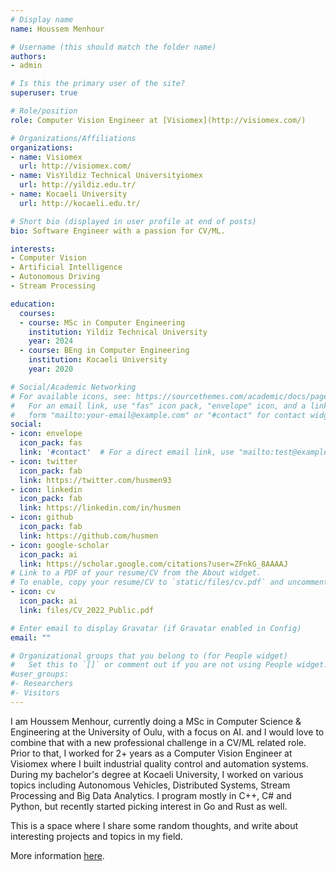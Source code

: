 ```yaml
---
# Display name
name: Houssem Menhour

# Username (this should match the folder name)
authors:
- admin

# Is this the primary user of the site?
superuser: true

# Role/position
role: Computer Vision Engineer at [Visiomex](http://visiomex.com/)

# Organizations/Affiliations
organizations:
- name: Visiomex
  url: http://visiomex.com/
- name: VisYildiz Technical Universityiomex
  url: http://yildiz.edu.tr/
- name: Kocaeli University
  url: http://kocaeli.edu.tr/

# Short bio (displayed in user profile at end of posts)
bio: Software Engineer with a passion for CV/ML.

interests:
- Computer Vision
- Artificial Intelligence
- Autonomous Driving
- Stream Processing

education:
  courses:
  - course: MSc in Computer Engineering
    institution: Yildiz Technical University
    year: 2024
  - course: BEng in Computer Engineering
    institution: Kocaeli University
    year: 2020

# Social/Academic Networking
# For available icons, see: https://sourcethemes.com/academic/docs/page-builder/#icons
#   For an email link, use "fas" icon pack, "envelope" icon, and a link in the
#   form "mailto:your-email@example.com" or "#contact" for contact widget.
social:
- icon: envelope
  icon_pack: fas
  link: '#contact'  # For a direct email link, use "mailto:test@example.org".
- icon: twitter
  icon_pack: fab
  link: https://twitter.com/husmen93
- icon: linkedin
  icon_pack: fab
  link: https://linkedin.com/in/husmen
- icon: github
  icon_pack: fab
  link: https://github.com/husmen
- icon: google-scholar
  icon_pack: ai
  link: https://scholar.google.com/citations?user=ZFnkG_8AAAAJ
# Link to a PDF of your resume/CV from the About widget.
# To enable, copy your resume/CV to `static/files/cv.pdf` and uncomment the lines below.
- icon: cv
  icon_pack: ai
  link: files/CV_2022_Public.pdf

# Enter email to display Gravatar (if Gravatar enabled in Config)
email: ""

# Organizational groups that you belong to (for People widget)
#   Set this to `[]` or comment out if you are not using People widget.
#user_groups:
#- Researchers
#- Visitors
---
```


I am Houssem Menhour, currently doing a MSc in Computer Science & Engineering at the University of Oulu, with a focus on AI. and I would love to combine that with a new professional challenge in a CV/ML related role. Prior to that, I worked for 2+ years as a Computer Vision Engineer at Visiomex where I built industrial quality control and automation systems. During my bachelor's degree at Kocaeli University, I worked on various topics including Autonomous Vehicles, Distributed Systems, Stream Processing and Big Data Analytics. I program mostly in C++, C# and Python, but recently started picking interest in Go and Rust as well.

This is a space where I share some random thoughts, and write about interesting projects and topics in my field.

More information [here](/about).
